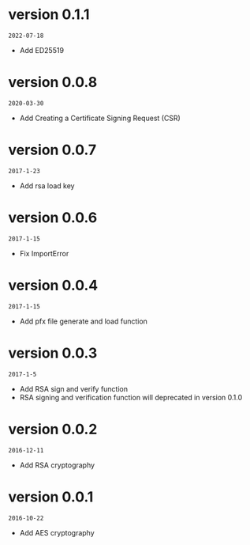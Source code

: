 
# version 0.1.1


`2022-07-18`

- Add ED25519


# version 0.0.8

`2020-03-30`

- Add Creating a Certificate Signing Request (CSR)


# version 0.0.7
`2017-1-23`

- Add rsa load key


# version 0.0.6
`2017-1-15`

- Fix ImportError

# version 0.0.4
`2017-1-15`

- Add pfx file generate and load function

# version 0.0.3
`2017-1-5`

- Add RSA sign and verify function
- RSA signing and verification function will deprecated in version 0.1.0

# version 0.0.2
`2016-12-11`

- Add RSA cryptography

# version 0.0.1
`2016-10-22`

- Add AES cryptography
